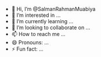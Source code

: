 - 👋 Hi, I’m @SalmanRahmanMuabiya
- 👀 I’m interested in ...
- 🌱 I’m currently learning ...
- 💞️ I’m looking to collaborate on ...
- 📫 How to reach me ...
- 😄 Pronouns: ...
- ⚡ Fun fact: ...

<!---
SalmanRahmanMuabiya/SalmanRahmanMuabiya is a ✨ special ✨ repository because its `README.md` (this file) appears on your GitHub profile.
You can click the Preview link to take a look at your changes.
--->
